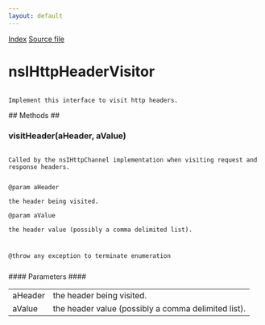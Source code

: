 ```yaml
---
layout: default
---
```

<div id='links'><a href="../index.html">Index</a>
<a href="http://dxr.mozilla.org/mozilla-central/source/netwerk/protocol/http/nsIHttpHeaderVisitor.idl">Source file</a>
</div>

# nsIHttpHeaderVisitor #
<code>  
Implement this interface to visit http headers.  
  
</code>
## Methods ##

### visitHeader(aHeader, aValue) ###
<code>  
Called by the nsIHttpChannel implementation when visiting request and  
response headers.  
  
@param aHeader  
       the header being visited.  
@param aValue  
       the header value (possibly a comma delimited list).  
  
@throw any exception to terminate enumeration  
  
</code>
#### Parameters ####

<table>

<tr>
<td>aHeader</td>
<td>       the header being visited.  
</td>
</tr>

<tr>
<td>aValue</td>
<td>       the header value (possibly a comma delimited list).  
</td>
</tr>

</table>
